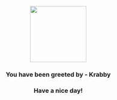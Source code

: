 <p align="center">
    <img src="https://raw.githubusercontent.com/PokeAPI/sprites/master/sprites/pokemon/98.png" width="150" height="150">
</p>
<h3 align="center">You have been greeted by - <b>Krabby</b></h3>
<h3 align="center">Have a nice day!</h3>
